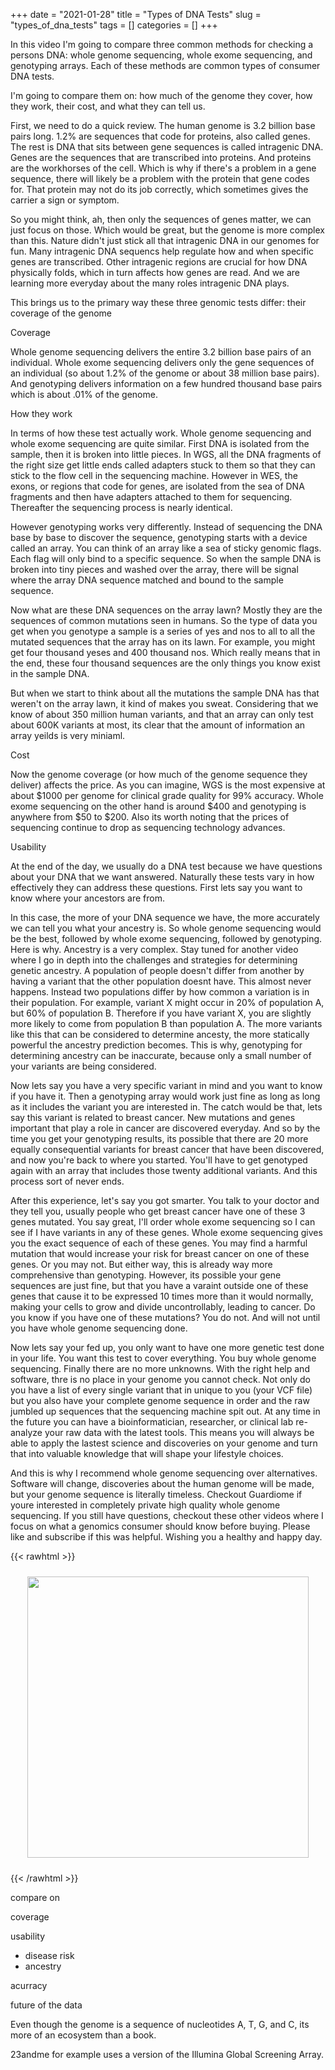 +++ 
date = "2021-01-28"
title = "Types of DNA Tests"
slug = "types_of_dna_tests"
tags = []
categories = []
+++

In this video I'm going to compare three common methods for checking a persons DNA: whole genome sequencing, whole exome sequencing, and genotyping arrays. Each of these methods are common types of consumer DNA tests.

I'm going to compare them on: how much of the genome they cover, how they work, their cost, and what they can tell us.

First, we need to do a quick review. The human genome is 3.2 billion base pairs long. 1.2% are sequences that code for proteins, also called genes. The rest is DNA that sits between gene sequences is called intragenic DNA. Genes are the sequences that are transcribed into proteins. And proteins are the workhorses of the cell. Which is why if there's a problem in a gene sequence, there will likely be a problem with the protein that gene codes for. That protein may not do its job correctly, which sometimes gives the carrier a sign or symptom.

So you might think, ah, then only the sequences of genes matter, we can just focus on those. Which would be great, but the genome is more complex than this. Nature didn't just stick all that intragenic DNA in our genomes for fun. Many intragenic DNA sequencs help regulate how and when specific genes are transcribed. Other intragenic regions are crucial for how DNA physically folds, which in turn affects how genes are read. And we are learning more everyday about the many roles intragenic DNA plays.

This brings us to the primary way these three genomic tests differ: their coverage of the genome

Coverage

Whole genome sequencing delivers the entire 3.2 billion base pairs of an individual. Whole exome sequencing delivers only the gene sequences of an individual (so about 1.2% of the genome or about 38 million base pairs). And genotyping delivers information on a few hundred thousand base pairs which is about .01% of the genome.

How they work

In terms of how these test actually work. Whole genome sequencing and whole exome sequencing are quite similar. First DNA is isolated from the sample, then it is broken into little pieces. In WGS, all the DNA fragments of the right size get little ends called adapters stuck to them so that they can stick to the flow cell in the sequencing machine. However in WES, the exons, or regions that code for genes, are isolated from the sea of DNA fragments and then have adapters attached to them for sequencing. Thereafter the sequencing process is nearly identical.

However genotyping works very differently. Instead of sequencing the DNA base by base to discover the sequence, genotyping starts with a device called an array. You can think of an array like a sea of sticky genomic flags. Each flag will only bind to a specific sequence. So when the sample DNA is broken into tiny pieces and washed over the array, there will be signal where the array DNA sequence matched and bound to the sample sequence.

Now what are these DNA sequences on the array lawn? Mostly they are the sequences of common mutations seen in humans. So the type of data you get when you genotype a sample is a series of yes and nos to all to all the mutated sequences that the array has on its lawn. For example, you might get four thousand yeses and 400 thousand nos. Which really means that in the end, these four thousand sequences are the only things you know exist in the sample DNA.

But when we start to think about all the mutations the sample DNA has that weren't on the array lawn, it kind of makes you sweat. Considering that we know of about 350 million human variants, and that an array can only test about 600K variants at most, its clear that the amount of information an array yeilds is very miniaml.

Cost

Now the genome coverage (or how much of the genome sequence they deliver) affects the price. As you can imagine, WGS is the most expensive at about $1000 per genome for clinical grade quality for 99% accuracy. Whole exome sequencing on the other hand is around $400 and genotyping is anywhere from $50 to $200. Also its worth noting that the prices of sequencing continue to drop as sequencing technology advances.

Usability

At the end of the day, we usually do a DNA test because we have questions about your DNA that we want answered. Naturally these tests vary in how effectively they can address these questions. First lets say you want to know where your ancestors are from.

In this case, the more of your DNA sequence we have, the more accurately we can tell you what your ancestry is. So whole genome sequencing would be the best, followed by whole exome sequencing, followed by genotyping. Here is why. Ancestry is a very complex. Stay tuned for another video where I go in depth into the challenges and strategies for determining genetic ancestry. A population of people doesn't differ from another by having a variant that the other population doesnt have. This almost never happens. Instead two populations differ by how common a variation is in their population. For example, variant X might occur in 20% of population A, but 60% of population B. Therefore if you have variant X, you are slightly more likely to come from population B than population A. The more variants like this that can be considered to determine ancesty, the more statically powerful the ancestry prediction becomes. This is why, genotyping for determining ancestry can be inaccurate, because only a small number of your variants are being considered.

Now lets say you have a very specific variant in mind and you want to know if you have it. Then a genotyping array would work just fine as long as long as it includes the variant you are interested in. The catch would be that, lets say this variant is related to breast cancer. New mutations and genes important that play a role in cancer are discovered everyday. And so by the time you get your genotyping results, its possible that there are 20 more equally consequential variants for breast cancer that have been discovered, and now you're back to where you started. You'll have to get genotyped again with an array that includes those twenty additional variants. And this process sort of never ends.

After this experience, let's say you got smarter. You talk to your doctor and they tell you, usually people who get breast cancer have one of these 3 genes mutated. You say great, I'll order whole exome sequencing so I can see if I have variants in any of these genes. Whole exome sequencing gives you the exact sequence of each of these genes. You may find a harmful mutation that would increase your risk for breast cancer on one of these genes. Or you may not. But either way, this is already way more comprehensive than genotyping. However, its possible your gene sequences are just fine, but that you have a varaint outside one of these genes that cause it to be expressed 10 times more than it would normally, making your cells to grow and divide uncontrollably, leading to cancer. Do you know if you have one of these mutations? You do not. And will not until you have whole genome sequencing done.

Now lets say your fed up, you only want to have one more genetic test done in your life. You want this test to cover everything. You buy whole genome sequencing. Finally there are no more unknowns. With the right help and software, thre is no place in your genome you cannot check. Not only do you have a list of every single variant that in unique to you (your VCF file) but you also have your complete genome sequence in order and the raw jumbled up sequences that the sequencing machine spit out. At any time in the future you can have a bioinformatician, researcher, or clinical lab re-analyze your raw data with the latest tools. This means you will always be able to apply the lastest science and discoveries on your genome and turn that into valuable knowledge that will shape your lifestyle choices.

And this is why I recommend whole genome sequencing over alternatives. Software will change, discoveries about the human genome will be made, but your genome sequence is literally timeless. Checkout Guardiome if youre interested in completely private high quality whole genome sequencing. If you still have questions, checkout these other videos where I focus on what a genomics consumer should know before buying. Please like and subscribe if this was helpful. Wishing you a healthy and happy day.

{{< rawhtml >}}

<p style="text-align:center;">
    <img src="/images/dance.jpeg" style="height:450px; padding: 10px;">
</p>
{{< /rawhtml >}}

compare on

coverage

usability

- disease risk
- ancestry

acurracy

future of the data

Even though the genome is a sequence of nucleotides A, T, G, and C, its more of an ecosystem than a book.

23andme for example uses a version of the Illumina Global Screening Array.
